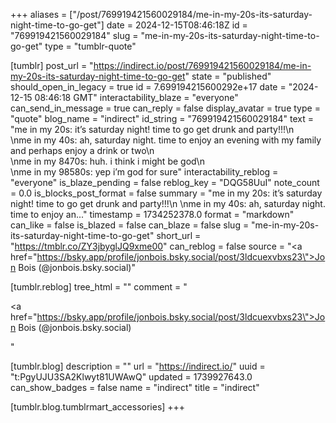 +++
aliases = ["/post/769919421560029184/me-in-my-20s-its-saturday-night-time-to-go-get"]
date = 2024-12-15T08:46:18Z
id = "769919421560029184"
slug = "me-in-my-20s-its-saturday-night-time-to-go-get"
type = "tumblr-quote"

[tumblr]
post_url = "https://indirect.io/post/769919421560029184/me-in-my-20s-its-saturday-night-time-to-go-get"
state = "published"
should_open_in_legacy = true
id = 7.699194215600292e+17
date = "2024-12-15 08:46:18 GMT"
interactability_blaze = "everyone"
can_send_in_message = true
can_reply = false
display_avatar = true
type = "quote"
blog_name = "indirect"
id_string = "769919421560029184"
text = "me in my 20s: it’s saturday night! time to go get drunk and party!!!\n<br/>\nme in my 40s: ah, saturday night. time to enjoy an evening with my family and perhaps enjoy a drink or two\n<br/>\nme in my 8470s: huh. i think i might be god\n<br/>\nme in my 98580s: yep i’m god for sure"
interactability_reblog = "everyone"
is_blaze_pending = false
reblog_key = "DQG58UuI"
note_count = 0.0
is_blocks_post_format = false
summary = "me in my 20s: it’s saturday night! time to go get drunk and party!!!\n \nme in my 40s: ah, saturday night. time to enjoy an..."
timestamp = 1734252378.0
format = "markdown"
can_like = false
is_blazed = false
can_blaze = false
slug = "me-in-my-20s-its-saturday-night-time-to-go-get"
short_url = "https://tmblr.co/ZY3jbyglJQ9xme00"
can_reblog = false
source = "<a href=\"https://bsky.app/profile/jonbois.bsky.social/post/3ldcuexvbxs23\">Jon Bois (@jonbois.bsky.social)</a>"

[tumblr.reblog]
tree_html = ""
comment = "<p><a href=\"https://bsky.app/profile/jonbois.bsky.social/post/3ldcuexvbxs23\">Jon Bois (@jonbois.bsky.social)</a></p>"

[tumblr.blog]
description = ""
url = "https://indirect.io/"
uuid = "t:PgyUJU3SA2Klwyt81UWAwQ"
updated = 1739927643.0
can_show_badges = false
name = "indirect"
title = "indirect"

[tumblr.blog.tumblrmart_accessories]
+++
